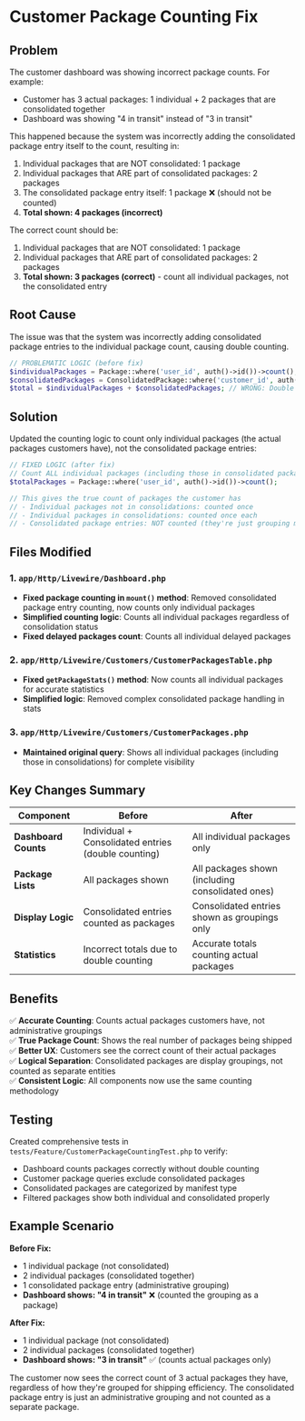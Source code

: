 # Customer Package Counting Fix

## Problem

The customer dashboard was showing incorrect package counts. For example:
- Customer has 3 actual packages: 1 individual + 2 packages that are consolidated together
- Dashboard was showing "4 in transit" instead of "3 in transit"

This happened because the system was incorrectly adding the consolidated package entry itself to the count, resulting in:
1. Individual packages that are NOT consolidated: 1 package
2. Individual packages that ARE part of consolidated packages: 2 packages  
3. The consolidated package entry itself: 1 package ❌ (should not be counted)
4. **Total shown: 4 packages (incorrect)**

The correct count should be:
1. Individual packages that are NOT consolidated: 1 package
2. Individual packages that ARE part of consolidated packages: 2 packages
3. **Total shown: 3 packages (correct)** - count all individual packages, not the consolidated entry

## Root Cause

The issue was that the system was incorrectly adding consolidated package entries to the individual package count, causing double counting.

```php
// PROBLEMATIC LOGIC (before fix)
$individualPackages = Package::where('user_id', auth()->id())->count(); // Count all individual packages
$consolidatedPackages = ConsolidatedPackage::where('customer_id', auth()->id())->count(); // Count consolidated entries
$total = $individualPackages + $consolidatedPackages; // WRONG: Double counts packages in consolidations
```

## Solution

Updated the counting logic to count only individual packages (the actual packages customers have), not the consolidated package entries:

```php
// FIXED LOGIC (after fix)
// Count ALL individual packages (including those in consolidated packages)
$totalPackages = Package::where('user_id', auth()->id())->count();

// This gives the true count of packages the customer has
// - Individual packages not in consolidations: counted once
// - Individual packages in consolidations: counted once each
// - Consolidated package entries: NOT counted (they're just grouping mechanisms)
```

## Files Modified

### 1. `app/Http/Livewire/Dashboard.php`
- **Fixed package counting in `mount()` method**: Removed consolidated package entry counting, now counts only individual packages
- **Simplified counting logic**: Counts all individual packages regardless of consolidation status
- **Fixed delayed packages count**: Counts all individual delayed packages

### 2. `app/Http/Livewire/Customers/CustomerPackagesTable.php`
- **Fixed `getPackageStats()` method**: Now counts all individual packages for accurate statistics
- **Simplified logic**: Removed complex consolidated package handling in stats

### 3. `app/Http/Livewire/Customers/CustomerPackages.php`
- **Maintained original query**: Shows all individual packages (including those in consolidations) for complete visibility

## Key Changes Summary

| Component | Before | After |
|-----------|--------|-------|
| **Dashboard Counts** | Individual + Consolidated entries (double counting) | All individual packages only |
| **Package Lists** | All packages shown | All packages shown (including consolidated ones) |
| **Display Logic** | Consolidated entries counted as packages | Consolidated entries shown as groupings only |
| **Statistics** | Incorrect totals due to double counting | Accurate totals counting actual packages |

## Benefits

✅ **Accurate Counting**: Counts actual packages customers have, not administrative groupings  
✅ **True Package Count**: Shows the real number of packages being shipped  
✅ **Better UX**: Customers see the correct count of their actual packages  
✅ **Logical Separation**: Consolidated packages are display groupings, not counted as separate entities  
✅ **Consistent Logic**: All components now use the same counting methodology

## Testing

Created comprehensive tests in `tests/Feature/CustomerPackageCountingTest.php` to verify:
- Dashboard counts packages correctly without double counting
- Customer package queries exclude consolidated packages  
- Consolidated packages are categorized by manifest type
- Filtered packages show both individual and consolidated properly

## Example Scenario

**Before Fix:**
- 1 individual package (not consolidated)
- 2 individual packages (consolidated together)
- 1 consolidated package entry (administrative grouping)
- **Dashboard shows: "4 in transit"** ❌ (counted the grouping as a package)

**After Fix:**
- 1 individual package (not consolidated)  
- 2 individual packages (consolidated together)
- **Dashboard shows: "3 in transit"** ✅ (counts actual packages only)

The customer now sees the correct count of 3 actual packages they have, regardless of how they're grouped for shipping efficiency. The consolidated package entry is just an administrative grouping and not counted as a separate package.